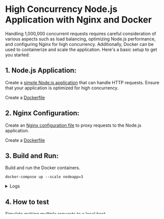 # High Concurrency Node.js Application with Nginx and Docker

Handling 1,000,000 concurrent requests requires careful consideration of various aspects such as load balancing, optimizing Node.js performance, and configuring Nginx for high concurrency.
Additionally, Docker can be used to containerize and scale the application.
Here's a basic setup to get you started:

## 1. Node.js Application:

Create a [simple Node.js application](services/index.js) that can handle HTTP requests. Ensure that your application is optimized for high concurrency.

Create a [Dockerfile](services/Dockerfile)

## 2. Nginx Configuration:

Create an [Nginx configuration file](nginx/nginx.conf) to proxy requests to the Node.js application.

Create a [Dockerfile](nginx/Dockerfile)


## 3. Build and Run:
Build and run the Docker containers.

```
docker-compose up --scale nodeapp=3
```

<details>
<summary>Logs</summary>
<pre>
[+] Running 5/0
 ⠿ Container backend-example-for-millions-request-nodeapp-2   Created                            0.0s
 ⠿ Container backend-example-for-millions-request-postgres-1  Created                            0.0s
 ⠿ Container backend-example-for-millions-request-nodeapp-3   Created                            0.0s
 ⠿ Container backend-example-for-millions-request-nodeapp-1   Created                            0.0s
 ⠿ Container backend-example-for-millions-request-nginx-1     Created                            0.0s
Attaching to backend-example-for-millions-request-nginx-1, backend-example-for-millions-request-nodeapp-1, backend-example-for-millions-request-nodeapp-2, backend-example-for-millions-request-nodeapp-3, backend-example-for-millions-request-postgres-1
backend-example-for-millions-request-nginx-1     | /docker-entrypoint.sh: /docker-entrypoint.d/ is not empty, will attempt to perform configuration
backend-example-for-millions-request-nginx-1     | /docker-entrypoint.sh: Looking for shell scripts in /docker-entrypoint.d/
backend-example-for-millions-request-nginx-1     | /docker-entrypoint.sh: Launching /docker-entrypoint.d/10-listen-on-ipv6-by-default.sh
backend-example-for-millions-request-nginx-1     | 10-listen-on-ipv6-by-default.sh: info: IPv6 listen already enabled
backend-example-for-millions-request-nginx-1     | /docker-entrypoint.sh: Launching /docker-entrypoint.d/20-envsubst-on-templates.sh
backend-example-for-millions-request-nginx-1     | /docker-entrypoint.sh: Launching /docker-entrypoint.d/30-tune-worker-processes.sh
backend-example-for-millions-request-nginx-1     | /docker-entrypoint.sh: Configuration complete; ready for start up
backend-example-for-millions-request-postgres-1  | The files belonging to this database system will be owned by user "postgres".
backend-example-for-millions-request-postgres-1  | This user must also own the server process.
backend-example-for-millions-request-postgres-1  | 
backend-example-for-millions-request-postgres-1  | The database cluster will be initialized with locale "en_US.utf8".
backend-example-for-millions-request-postgres-1  | The default database encoding has accordingly been set to "UTF8".
backend-example-for-millions-request-postgres-1  | The default text search configuration will be set to "english".
backend-example-for-millions-request-postgres-1  | 
backend-example-for-millions-request-postgres-1  | Data page checksums are disabled.
backend-example-for-millions-request-postgres-1  | 
backend-example-for-millions-request-postgres-1  | fixing permissions on existing directory /var/lib/postgresql/data ... ok
backend-example-for-millions-request-postgres-1  | creating subdirectories ... ok
backend-example-for-millions-request-postgres-1  | selecting dynamic shared memory implementation ... posix
backend-example-for-millions-request-nodeapp-2   | 
backend-example-for-millions-request-nodeapp-2   | > simple-http-server@1.0.0 start
backend-example-for-millions-request-nodeapp-2   | > node index.js
backend-example-for-millions-request-nodeapp-2   | 
backend-example-for-millions-request-postgres-1  | selecting default max_connections ... 100
backend-example-for-millions-request-nodeapp-2   | Server is running on port 3000-fa5121f4dce2
backend-example-for-millions-request-postgres-1  | selecting default shared_buffers ... 128MB
backend-example-for-millions-request-postgres-1  | selecting default time zone ... Etc/UTC
backend-example-for-millions-request-postgres-1  | creating configuration files ... ok
backend-example-for-millions-request-nodeapp-3   | 
backend-example-for-millions-request-nodeapp-3   | > simple-http-server@1.0.0 start
backend-example-for-millions-request-nodeapp-3   | > node index.js
backend-example-for-millions-request-nodeapp-3   | 
backend-example-for-millions-request-nodeapp-3   | Server is running on port 3000-ffd15c440e9f
backend-example-for-millions-request-nodeapp-1   | 
backend-example-for-millions-request-nodeapp-1   | > simple-http-server@1.0.0 start
backend-example-for-millions-request-nodeapp-1   | > node index.js
backend-example-for-millions-request-nodeapp-1   | 
backend-example-for-millions-request-nodeapp-1   | Server is running on port 3000-3e1f1d23187a
backend-example-for-millions-request-postgres-1  | running bootstrap script ... ok
backend-example-for-millions-request-postgres-1  | performing post-bootstrap initialization ... ok
backend-example-for-millions-request-postgres-1  | initdb: warning: enabling "trust" authentication for local connections
backend-example-for-millions-request-postgres-1  | You can change this by editing pg_hba.conf or using the option -A, or
backend-example-for-millions-request-postgres-1  | --auth-local and --auth-host, the next time you run initdb.
backend-example-for-millions-request-postgres-1  | syncing data to disk ... ok
backend-example-for-millions-request-postgres-1  | 
backend-example-for-millions-request-postgres-1  | 
backend-example-for-millions-request-postgres-1  | Success. You can now start the database server using:
backend-example-for-millions-request-postgres-1  | 
backend-example-for-millions-request-postgres-1  |     pg_ctl -D /var/lib/postgresql/data -l logfile start
backend-example-for-millions-request-postgres-1  | 
backend-example-for-millions-request-postgres-1  | 2024-01-24 04:16:56.560 GMT [44] LOG:  unrecognized configuration parameter "wal_keep_segments" in file "/etc/postgresql/postgresql.conf" line 5
backend-example-for-millions-request-postgres-1  | 2024-01-24 04:16:56.560 GMT [44] FATAL:  configuration file "/etc/postgresql/postgresql.conf" contains errors
backend-example-for-millions-request-postgres-1 exited with code 1
</pre>
 </details>

## 4. How to test
Simulate making multiple requests to a local host.

```
for i in {1..100}; do
  curl http://localhost:54000
done
```

Notes: replace with your actual URL, in this case, it is port `54000`

<details>
<summary>Logs</summary>
<pre>
Hello, World ffd15c440e9f!
Hello, World fa5121f4dce2!
Hello, World ffd15c440e9f!
Hello, World fa5121f4dce2!
Hello, World ffd15c440e9f!
Hello, World fa5121f4dce2!
Hello, World ffd15c440e9f!
Hello, World fa5121f4dce2!
Hello, World ffd15c440e9f!
Hello, World fa5121f4dce2!
Hello, World ffd15c440e9f!
Hello, World fa5121f4dce2!
Hello, World ffd15c440e9f!
Hello, World fa5121f4dce2!
Hello, World ffd15c440e9f!
Hello, World fa5121f4dce2!
Hello, World ffd15c440e9f!
Hello, World fa5121f4dce2!
Hello, World ffd15c440e9f!
Hello, World fa5121f4dce2!
Hello, World ffd15c440e9f!
Hello, World fa5121f4dce2!
...
</pre>
 </details>
